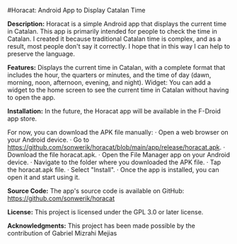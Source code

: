 #Horacat: Android App to Display Catalan Time

**Description:**
Horacat is a simple Android app that displays the current time in Catalan. This app is primarily intended for people to check the time in Catalan. I created it because traditional Catalan time is complex, and as a result, most people don't say it correctly. I hope that in this way I can help to preserve the language.

**Features:**
Displays the current time in Catalan, with a complete format that includes the hour, the quarters or minutes, and the time of day (dawn, morning, noon, afternoon, evening, and night).
Widget: You can add a widget to the home screen to see the current time in Catalan without having to open the app.

**Installation:**
In the future, the Horacat app will be available in the F-Droid app store.

For now, you can download the APK file manually:
· Open a web browser on your Android device.
· Go to https://github.com/sonwerik/horacat/blob/main/app/release/horacat.apk.
· Download the file horacat.apk.
· Open the File Manager app on your Android device.
· Navigate to the folder where you downloaded the APK file.
· Tap the horacat.apk file.
· Select "Install".
· Once the app is installed, you can open it and start using it.

**Source Code:**
The app's source code is available on GitHub: https://github.com/sonwerik/horacat

**License:**
This project is licensed under the GPL 3.0 or later license.

**Acknowledgments:**
This project has been made possible by the contribution of Gabriel Mizrahi Mejias
